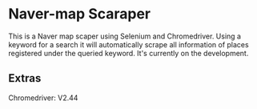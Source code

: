 # Naver-map Scaraper

This is a Naver map scaper using Selenium and Chromedriver. Using a keyword for a search it will automatically scrape all information of places registered under the queried keyword. It's currently on the development.

## Extras  

Chromedriver: V2.44
